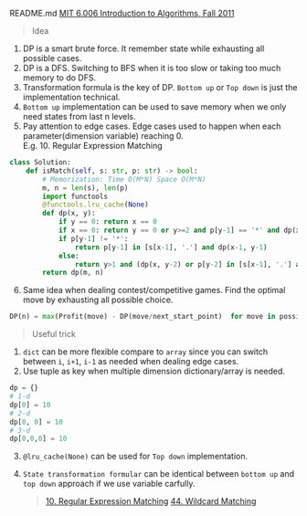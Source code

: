 README.md
[MIT 6.006 Introduction to Algorithms, Fall 2011]([https://www.youtube.com/playlist?list=PL3P3cZGn6p661AmJdHafLMLzPxy5CXy-i](https://www.youtube.com/playlist?list=PL3P3cZGn6p661AmJdHafLMLzPxy5CXy-i))

> Idea  

1. DP is a smart brute force. It remember state while exhausting all possible cases.  
2. DP is a DFS. Switching to BFS when it is too slow or taking too much memory to do DFS.  
3. Transformation formula is the key of DP. `Bottom up` or `Top down` is just the implementation technical.   
4. `Bottom up` implementation can be used to save memory when we only need states from last n levels.  
5. Pay attention to edge cases. Edge cases used to happen when each parameter(dimension variable) reaching 0.   
  E.g. 10. Regular Expression Matching  

```python  
class Solution:  
    def isMatch(self, s: str, p: str) -> bool:  
        # Memorization: Time O(M*N) Space O(M*N)  
        m, n = len(s), len(p)  
        import functools  
        @functools.lru_cache(None)  
        def dp(x, y):  
            if y == 0: return x == 0  
            if x == 0: return y == 0 or y>=2 and p[y-1] == '*' and dp(x, y-2)  
            if p[y-1] != '*':  
                return p[y-1] in [s[x-1], '.'] and dp(x-1, y-1)  
            else:  
                return y>1 and (dp(x, y-2) or p[y-2] in [s[x-1], '.'] and dp(x-1, y))  
        return dp(m, n)  
```  

6. Same idea when dealing contest/competitive games. Find the optimal move by exhausting all possible choice.   
```python  
DP(n) = max(Profit(move) - DP(move/next_start_point)  for move in possible_moves)  
```  

> Useful trick  


1. `dict` can be more flexible compare to `array` since you can switch between `i`, `i+1`, `i-1` as needed when dealing edge cases.  
2. Use tuple as key when multiple dimension dictionary/array is needed.   

```python  
dp = {}  
# 1-d  
dp[0] = 10  
# 2-d  
dp[0, 0] = 10  
# 3-d  
dp[0,0,0] = 10  
```  

3. `@lru_cache(None)` can be used for `Top down` implementation.  
4. `State transformation formular` can be identical between `bottom up` and `top down` approach if we use variable carfully.  

    > [10. Regular Expression Matching]([https://leetcode.com/problems/regular-expression-matching/discuss/665501/Python-Concise-DP-Botton-up-%2B-Top-down](https://leetcode.com/problems/regular-expression-matching/discuss/665501/Python-Concise-DP-Botton-up-%2B-Top-down))
    > [44. Wildcard Matching]([https://leetcode.com/problems/wildcard-matching/discuss/687707/Python-Concise-DP-Bottom-up-%2B-Top-down](https://leetcode.com/problems/wildcard-matching/discuss/687707/Python-Concise-DP-Bottom-up-%2B-Top-down))

